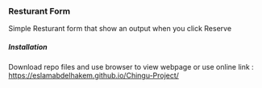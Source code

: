### Resturant Form

Simple Resturant form that show an output when you click Reserve

##### Installation

Download repo files and use browser to view webpage or use online link : https://eslamabdelhakem.github.io/Chingu-Project/

